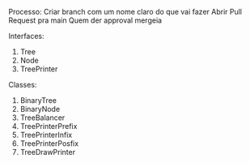 Processo:
Criar branch com um nome claro do que vai fazer
Abrir Pull Request pra main
Quem der approval mergeia

Interfaces:
1. Tree
1. Node
1. TreePrinter

Classes:
1. BinaryTree
1. BinaryNode
1. TreeBalancer
1. TreePrinterPrefix
1. TreePrinterInfix
1. TreePrinterPosfix
1. TreeDrawPrinter
